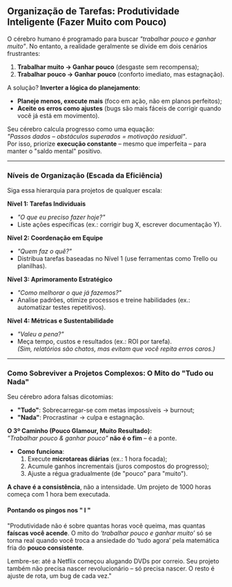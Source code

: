## **Organização de Tarefas: Produtividade Inteligente (Fazer Muito com Pouco)**  

O cérebro humano é programado para buscar *"trabalhar pouco e ganhar muito"*. No entanto, a realidade geralmente se divide em dois cenários frustrantes:  
1. **Trabalhar muito → Ganhar pouco** (desgaste sem recompensa);  
2. **Trabalhar pouco → Ganhar pouco** (conforto imediato, mas estagnação).  

A solução? **Inverter a lógica do planejamento**:  
- **Planeje menos, execute mais** (foco em ação, não em planos perfeitos);  
- **Aceite os erros como ajustes** (bugs são mais fáceis de corrigir quando você já está em movimento).  

Seu cérebro calcula progresso como uma equação:  
*"Passos dados – obstáculos superados = motivação residual"*.  
Por isso, priorize **execução constante** – mesmo que imperfeita – para manter o "saldo mental" positivo.  

---

### **Níveis de Organização (Escada da Eficiência)**  
Siga essa hierarquia para projetos de qualquer escala:  

**Nível 1: Tarefas Individuais**  
- *"O que eu preciso fazer hoje?"*  
- Liste ações específicas (ex.: corrigir bug X, escrever documentação Y).  

**Nível 2: Coordenação em Equipe**  
- *"Quem faz o quê?"*  
- Distribua tarefas baseadas no Nível 1 (use ferramentas como Trello ou planilhas).  

**Nível 3: Aprimoramento Estratégico**  
- *"Como melhorar o que já fazemos?"*  
- Analise padrões, otimize processos e treine habilidades (ex.: automatizar testes repetitivos).  

**Nível 4: Métricas e Sustentabilidade**  
- *"Valeu a pena?"*  
- Meça tempo, custos e resultados (ex.: ROI por tarefa).  
*(Sim, relatórios são chatos, mas evitam que você repita erros caros.)*  

---

### **Como Sobreviver a Projetos Complexos: O Mito do "Tudo ou Nada"**  
Seu cérebro adora falsas dicotomias:  
- **"Tudo"**: Sobrecarregar-se com metas impossíveis → burnout;  
- **"Nada"**: Procrastinar → culpa e estagnação.  

**O 3º Caminho (Pouco Glamour, Muito Resultado):**  
*"Trabalhar pouco & ganhar pouco"* **não é o fim** – é a ponte.  
- **Como funciona**:  
  1. Execute **microtareas diárias** (ex.: 1 hora focada);  
  2. Acumule ganhos incrementais (juros compostos do progresso);  
  3. Ajuste a régua gradualmente (de "pouco" para "muito").  

**A chave é a consistência**, não a intensidade. Um projeto de 1000 horas começa com 1 hora bem executada.  

#### **Pontando os pingos nos " I "**  
"Produtividade não é sobre quantas horas você queima, mas quantas **faíscas você acende**. O mito do *‘trabalhar pouco e ganhar muito’* só se torna real quando você troca a ansiedade do ‘tudo agora’ pela matemática fria do **pouco consistente**.  

Lembre-se: até a Netflix começou alugando DVDs por correio. Seu projeto também não precisa nascer revolucionário – só precisa nascer. O resto é ajuste de rota, um bug de cada vez."  